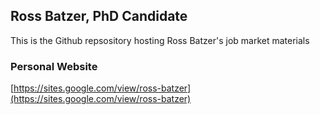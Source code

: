 ## Ross Batzer, PhD Candidate
This is the Github repsository hosting Ross Batzer's job market materials

### Personal Website
[https://sites.google.com/view/ross-batzer](https://sites.google.com/view/ross-batzer)

